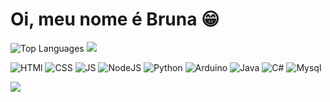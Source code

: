 # Oi, meu nome é Bruna 😁

![Top Languages](https://github-readme-stats.vercel.app/api/top-langs/?username=BrunaReginat0&layout=compact&theme=radical)
[![](https://github-readme-stats.vercel.app/api?username=BrunaReginat0&show_icons=true&theme=radical&hide_border=true)](https://github.com/BrunaReginat0)

![HTMl](https://img.shields.io/badge/HTML5-E34F26?style=for-the-badge&logo=html5&logoColor=white) ![CSS](https://img.shields.io/badge/CSS3-1572B6?style=for-the-badge&logo=css3&logoColor=white) ![JS](https://img.shields.io/badge/JavaScript-F7DF1E?style=for-the-badge&logo=javascript&logoColor=black) ![NodeJS](https://img.shields.io/badge/Node.js-43853D?style=for-the-badge&logo=node.js&logoColor=white)
![Python](https://img.shields.io/badge/Python-14354C?style=for-the-badge&logo=python&logoColor=white) ![Arduino](https://img.shields.io/badge/-Arduino-00979D?style=for-the-badge&logo=Arduino&logoColor=white) ![Java](https://img.shields.io/badge/Java-ED8B00?style=for-the-badge&logo=java&logoColor=white) ![C#](https://img.shields.io/badge/C%23-642076?style=for-the-badge&logo=c-sharp&logoColor=white) ![Mysql](https://img.shields.io/badge/MySQL-00000F?style=for-the-badge&logo=mysql&logoColor=white)

<img src="https://profile-counter.glitch.me/BrunaReginat0/count.svg" />

